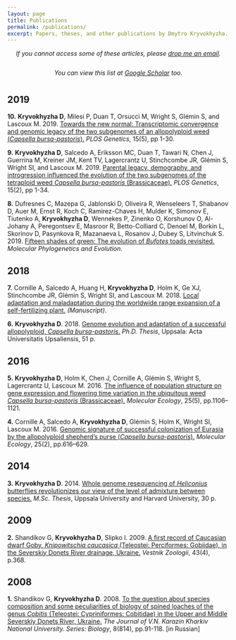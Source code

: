 ```yaml
---
layout: page
title: Publications
permalink: /publications/
excerpt: Papers, theses, and other publications by Dmytro Kryvokhyzha.
--- 
```


<div style="text-align: center; margin-bottom: 20pt; font-style: italic;">
If you cannot access some of these articles, please <a href="mailto:dmytro.kryvokhyzha@evobio.eu" title="Contact">drop me an email</a>.
</div>

<div style="text-align: center; margin-bottom: 30pt; font-style: italic;">
You can view this list at <a href="https://scholar.google.se/citations?user=99unghgAAAAJ&hl=en" title="Google Scholar" target="_blank">Google Scholar</a> too.
</div>

## 2019

**10.** **Kryvokhyzha D**, Milesi P, Duan T, Orsucci M, Wright S, Glémin S, and Lascoux M. 2019. <a href="https://doi.org/10.1371/journal.pgen.1008131" title="PLOS Genetics" target="_blank">Towards the new normal: Transcriptomic convergence and genomic legacy of the two subgenomes of an allopolyploid weed (*Capsella bursa-pastoris*).</a> *PLOS Genetics*, 15(5), pp 1-30.

**9.** **Kryvokhyzha D**, Salcedo A, Eriksson MC, Duan T, Tawari N, Chen J, Guerrina M, Kreiner JM, Kent TV, Lagercrantz U, Stinchcombe JR, Glémin S, Wright SI, and Lascoux M. 2019. <a href="https://doi.org/10.1371/journal.pgen.1007949" title="PLOS Genetics" target="_blank">Parental legacy, demography, and introgression influenced the evolution of the two subgenomes of the tetraploid weed *Capsella bursa-pastoris* (Brassicaceae).</a> *PLOS Genetics*, 15(2), pp 1-34.

**8.** Dufresnes C, Mazepa G, Jablonski D, Oliveira R, Wenseleers T, Shabanov D,  Auer M, Ernst R, Koch C, Ramirez-Chaves H, Mulder K, Simonov E, Tiutenko A, **Kryvokhyzha D**, Wennekes P, Zinenko O, Korshunov O, Al-Johany A, Peregontsev E, Masroor R, Betto-Colliard C, Denoel M, Borkin L, Skorinov D, Pasynkova R, Mazanaeva L, Rosanov J, Dubey S, Litvinchuk S. 2019. <a href="https://doi.org/10.1016/j.ympev.2019.106615" title="Molecular Phylogenetics and Evolution" target="_blank">Fifteen shades of green: The evolution of *Bufotes* toads revisited.</a> *Molecular Phylogenetics and Evolution*.


## 2018

**7.** Cornille A, Salcedo A, Huang H, **Kryvokhyzha D**, Holm K, Ge XJ, Stinchcombe JR, Glémin S, Wright SI, and Lascoux M. 2018. <a href="https://www.biorxiv.org/content/early/2018/04/25/308619" title="bioRxiv" target="_blank">Local adaptation and maladaptation during the worldwide range expansion of a self-fertilizing plant.</a> *(Manuscript)*.

**6.** **Kryvokhyzha D**. 2018. <a href="http://urn.kb.se/resolve?urn=urn:nbn:se:uu:diva-341709" title="Uppsala University" target="_blank">Genome evolution and adaptation of a successful allopolyploid, *Capsella bursa-pastoris*.</a> *Ph.D. Thesis*, Uppsala: Acta Universitatis Upsaliensis, 51 p.

## 2016

**5.** **Kryvokhyzha D**, Holm K, Chen J, Cornille A, Glémin S, Wright S, Lagercrantz U, Lascoux M. 2016. <a href="http://doi.wiley.com/10.1111/mec.13537" title="Molecular Ecology" target="_blank">The influence of population structure on gene expression and flowering time variation in the ubiquitous weed *Capsella bursa-pastoris* (Brassicaceae).</a> *Molecular Ecology*, 25(5), pp.1106–1121.

**4.** Cornille A, Salcedo A, **Kryvokhyzha D**, Glémin S, Holm K, Wright SI, Lascoux M. 2016. <a href="http://doi.wiley.com/10.1111/mec.13491" title="Molecular Ecology" target="_blank">Genomic signature of successful colonization of Eurasia by the allopolyploid shepherd’s purse (*Capsella bursa-pastoris*).</a> *Molecular Ecology*, 25(2), pp.616–629.

## 2014

**3.** **Kryvokhyzha D**. 2014. <a href="http://urn.kb.se/resolve?urn=urn:nbn:se:uu:diva-243477" title="Uppsala University" target="_blank">Whole genome resequencing of *Heliconius* butterflies revolutionizes our view of the level of admixture between species.</a> *M.Sc. Thesis*, Uppsala University and Harvard University, 30 p.

## 2009 

**2.** Shandikov G, **Kryvokhyzha D**, Slipko I. 2009. <a href="{{ site.baseurl }}/assets/pages/Knipowitschia-caucasica_Vesnik-zoologii_2009.pdf" title="PDF">A first record of Caucasian dwarf Goby, *Knipowitschia caucasica* (Teleostei: Perciformes: Gobiidae), in the Severskiy Donets River drainage, Ukraine.</a> *Vestnik Zoologii*, 43(4), p.368.

## 2008

**1.** Shandikov G, **Kryvokhyzha D**. 2008. <a href="{{ site.baseurl }}/assets/pages/Shandikov-Kryvokhyzha-Cobitis-2008.pdf" title="PDF">To the question about species composition and some peculiarities of biology of spined loaches of the genus *Cobitis* (Teleostei: Cypriniformes: Cobitidae) in the Upper and Middle Severskiy Donets River, Ukraine.</a> *The Journal of V.N. Karazin Kharkiv National University. Series: Biology*, 8(814), pp.91-118. [in Russian]
